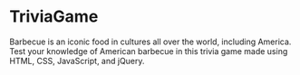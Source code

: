 # TriviaGame

Barbecue is an iconic food in cultures all over the world, including America. Test your knowledge of American barbecue in this trivia game made using HTML, CSS, JavaScript, and jQuery.
